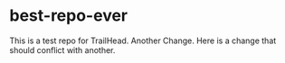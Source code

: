 # best-repo-ever
This is a test repo for TrailHead.
Another Change. Here is a change that should conflict with another.